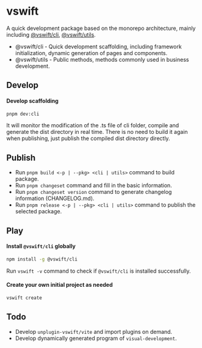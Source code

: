 # vswift

A quick development package based on the monorepo architecture, mainly including [@vswift/cli](https://github.com/vsdeeper/vswift/tree/master/packages/cli), [@vswift/utils](https://github.com/vsdeeper/vswift/tree/master/packages/utils).

- @vswift/cli - Quick development scaffolding, including framework initialization, dynamic generation of pages and components.
- @vswift/utils - Public methods, methods commonly used in business development.

## Develop

#### Develop scaffolding

```sh
pnpm dev:cli
```
It will monitor the modification of the .ts file of cli folder, compile and generate the dist directory in real time. There is no need to build it again when publishing, just publish the compiled dist directory directly.

## Publish

- Run `pnpm build <-p | --pkg> <cli | utils>` command to build package.
- Run `pnpm changeset` command and fill in the basic information.
- Run `pnpm changeset version` command to generate changelog information (CHANGELOG.md).
- Run `pnpm release <-p | --pkg> <cli | utils>` command to publish the selected package.

## Play

#### Install `@vswift/cli` globally

```sh
npm install -g @vswift/cli
```
Run `vswift -v` command to check if `@vswift/cli` is installed successfully.

#### Create your own initial project as needed

```sh
vswift create
```

## Todo

- Develop `unplugin-vswift/vite` and import plugins on demand.
- Develop dynamically generated program of `visual-development`.